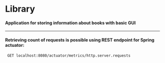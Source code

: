 # Library

#### Application for storing information about books with basic GUI


------------

#### Retrieving count of requests is possible using REST endpoint for Spring actuator:
``` GET localhost:8080/actuator/metrics/http.server.requests```
